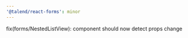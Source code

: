 ```yaml
---
'@talend/react-forms': minor
---
```


fix(forms/NestedListView): component should now detect props change
